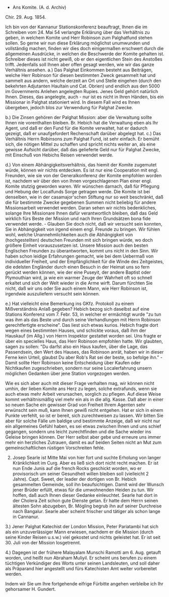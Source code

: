 + Ans Komite. (A. d. Archiv)

 Chir. 29. Aug. 1854.

Ich bin von der Kannanur Stationskonferenz beauftragt, Ihnen die im Schreiben vom 24. Mai 54 verlangte Erklärung über das Verhältnis zu geben, in welchem Komite und Herr Robinson zum Palghatfund stehen sollen. So gerne wir nun diese Erklärung möglichst unumwunden und vollständig machen, finden wir dies doch einigermaßen erschwert durch die allgemeinen Ausdrücke, in welchen die Beschwerde der Komite gehalten ist. Schreiber dieses ist nicht gewiß, ob er den eigentlichen Stein des Anstoßes trifft. Jedenfalls soll Ihnen aber offen gesagt werden, wie wir das ganze Verhältnis ansehen. 
a.) Das Palghat Einkommen besteht aus Beiträgen, welche Herr Robinson für diesen bestimmten Zweck gesammelt hat und sammelt aus andern, welche derzeit an Ort und Stelle eingehen (durch den bekehrten Adjutanten Haultain und Cat. Obrien) und endlich aus den 5000 im Governments Anlehen angelegten Rupies. Jenes Geld gehört natürlich Ihnen. Dieses, das angelegte, auch - nur ist es nicht in Ihren Händen, bis ein Missionar in Palghat stationiert wird. In diesem Fall wird es Ihnen übergeben, jedoch blos zur Verwendung für Palghat Zwecke.

b.) Die Zinsen gehören der Palghat Mission: aber die Verwaltung sollte Ihnen nie vorenthalten bleiben. Br. Hebich hat die Verwaltung eben als Ihr Agent, und daß er den Fund für die Komite verwaltet, hat er dadurch gezeigt, daß er unaufgefordert Rechenschaft darüber abgelegt hat. 
c.) Das Verhältnis Herrn Robinsons zum Palghat Fund, ist sehr einfach. Er bemüht sich, die nötigen Mittel zu schaffen und spricht nichts weiter an, als eine gewisse Aufsicht darüber, daß das gelieferte Geld nur für Palghat Zwecke, mit Einschuß von Hebichs Reisen verwendet werde.

d.) Von einem Abhängigkeitsverhältnis, das hiemit der Komite zugemutet würde, können wir nichts entdecken. Es ist nur eine Cooperation mit engl. Freunden, wie sie von der Generalkonferenz der Komite empfohlen worden ist, nachdem wir über den von Ihnen vorgeschlagenen Plan einer engl. Komite stutzig geworden waren. Wir wünschen darnach, daß für Pflegung und Hebung der Localfunds Sorge getragen werde. Die Komite ist bei denselben, wie in der casamajor'schen Stiftung nur so weit beschränkt, daß die für bestimmte Zwecke gegebenen Summen nicht beliebig für andere Missionsarbeit verwendet werden. Daran sehen wir nichts bedenkliches, solange Ihre Missionare Ihnen dafür verantwortlich bleiben, daß das Geld wirklich fürs Beste der Mission und nach Ihren Grundsätzen bona fide verwendet werde. - Glauben Sie doch nicht, daß wir versucht sein konnten, Sie in Abhängigkeit von irgend einem engl. Freunde zu bringen. Wir fühlen wohl, welche Unannehmlichkeiten auch die Abhängigkeit von (hochgestellten) deutschen Freunden mit sich bringen würde, wo doch größere Einheit vorauszusetzen ist. Unsere Mission auch den besten Englischen Freunden zu überantworten, kommt uns nicht in den Sinn. Wir haben schon leidige Erfahrungen gemacht, wie bei dem Uebermaß von individueller Freiheit, und der Empfänglichkeit für die Winde des Zeitgeistes, die edelsten Engländer durch einen Besuch in der Heimat uns so fern gerückt werden können, wie der eine Puseyit, der andere Baptist oder Plymouthian wird, ja wie ein warmer Zeuge der Wahrheit oft so schnell erkaltet und sich der Welt wieder in die Arme wirft. Darum fürchten Sie nicht, daß wir uns oder Sie auch einem Mann, wie Herr Robinson ist, irgendwie auszuliefern versucht sein können.

e.) Hat vielleicht eine Bemerkung ins GKfz. Protokoll zu einem Mißverständnis Anlaß gegeben? Hebich bezog sich daselbst auf eine Stations Konferenz vom 7. Febr. 53, in welcher er ermächtigt wurde "zu tun was ihm als das Beste und durch seine Verhandlungen mit Herrn Robinson gerechtfertigte erscheine". Das liest sich etwas kurios. Hebich fragte dort wegen eines bestimmten Hauses, und schickte voraus, daß ihm der Hauskauf (im Allg.) von Herrn Inspektor gestattet worden sei. Uns fragte er über ein specielles Haus, das Herr Robinson empfohlen hatte. Wir glaubten, sagen zu sollen: "Du darfst also ein Haus kaufen, über die Lage, das Passendsein, den Wert des Hauses, das Robinson anrät, haben wir in dieser Ferne kein Urteil, glaubst Du aber Rob's Rat sei der beste, so befolge ihn." - Damit sollte Herr Robinson keine Entscheidung über Kaufen oder Nichtkaufen zugeschrieben, sondern nur seine Localerfahrung unsern möglichen Gedanken über jene Station vorgezogen werden.

Wie es sich aber auch mit dieser Frage verhalten mag, wir können nicht umhin, der lieben Komite ans Herz zu legen, solche extrafunds, wenn sie auch etwas mehr Arbeit verursachen, sorglich zu pflegen. Auf diese Weise kommt verhältnismäßig viel mehr ein als in die allg. Kasse. Daß aber in einer so neuen Sache ein gewisser Grad von Freiheit Ihrem Agenten sehr erwünscht sein muß, kann Ihnen gewiß nicht entgehen. Hat er sich in einem Punkte verfehlt, so ist er bereit, sich zurechtweisen zu lassen. Wir bitten Sie aber für solche Fälle um baldige und bestimmte Anzeige, daß wir nicht nur ein allgemeines Gefühl haben, es sei etwas zwischen Ihnen und uns schief gegangen, sondern uns leicht zurechtfinden und die Sache wieder ins Geleise bringen können. Der Herr selbst aber gebe und erneure uns immer mehr ein herzliches Zutrauen, damit es auf beiden Seiten nicht an Mut zum gemeinschaftlichen rüstigen Vorschreiten fehle.

2. Josep Searle ist Mitte Mai von hier fort und suchte Erholung von langer Kränklichkeit im Curg. Aber es ließ sich dort nicht recht machen. Er ist nun Ende Junis auf die french Rocks geschickt worden, wo er provisorisch um seiner Gesundheit willen bleiben soll (vielleicht 2 Jahre). Capt. Sweet, der leader der dortigen von Br. Hebich gesammelten Gemeinde, soll ihn beaufsichtigen. Damit wird der Wunsch jener Brüder erfüllt, etwas für die umwohnenden Heiden zu tun. Wir hoffen, daß auch Ihnen dieser Gedanke einleuchtet. Searle hat dort in der Cholera Zeit schon gute Dienste getan. Er hatte dem Herrn seinen ältesten Sohn abzugeben, Br. Mögling begrub ihn auf seiner Durchreise nach Bangalur. Searle aber scheint frischer und tätiger als schon lange in Cannanur.

3.) Jener Palghat Katechist der London Mission, Peter Pariatambi hat sich als ein unzuverlässiger Mann erwiesen, nachdem er die Mission (durch seine Kinder Reisen u.s.w.) viel gekostet und nichts geleistet hat. Er ist seit 30. Juli von der Mission losgetrennt.

4.) Dagegen ist der frühere Malayalam Munschi Ramotti am 6. Aug. getauft worden, und heißt nun Abraham Muliyil. Er scheint uns berufen zu einem tüchtigen Verkündiger des Worts unter seinen Landsleuten, und soll daher als Präparand hier angestellt und fürs Katechisten Amt weiter vorbereitet werden.

Indem wir Sie um Ihre fortgehende eifrige Fürbitte angehen
 verbleibe ich Ihr gehorsamer
 H. Gundert.
